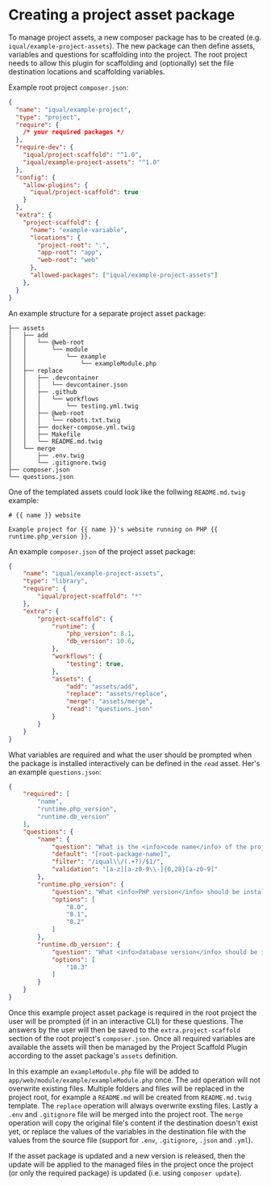 # Creating a project asset package

To manage project assets, a new composer package has to be created (e.g. `iqual/example-project-assets`). The new package can then define assets, variables and questions for scaffolding into the project. The root project needs to allow this plugin for scaffolding and (optionally) set the file destination locations and scaffolding variables.

Example root project `composer.json`:

```json
{
  "name": "iqual/example-project",
  "type": "project",
  "require": {
    /* your required packages */
  },
  "require-dev": {
    "iqual/project-scaffold": "^1.0",
    "iqual/example-project-assets": "^1.0"
  },
  "config": {
    "allow-plugins": {
      "iqual/project-scaffold": true
    }
  },
  "extra": {
    "project-scaffold": {
      "name": "example-variable",
      "locations": {
        "project-root": ".",
        "app-root": "app",
        "web-root": "web"
      },
      "allowed-packages": ["iqual/example-project-assets"]
    },
  }
}

```

An example structure for a separate project asset package:

```
├── assets
│   ├── add
│   │   └── @web-root
│   │       └── module
│   │           └── example
│   │               └── exampleModule.php
│   ├── replace
│   │   ├── .devcontainer
│   │   │   └── devcontainer.json
│   │   ├── .github
│   │   │   └── workflows
│   │   │       └── testing.yml.twig
│   │   ├── @web-root
│   │   │   └── robots.txt.twig
│   │   ├── docker-compose.yml.twig
│   │   ├── Makefile
│   │   └── README.md.twig
│   └── merge
│       ├── .env.twig
│       └── .gitignore.twig
├── composer.json
└── questions.json
```

One of the templated assets could look like the follwing `README.md.twig` example:

```twig
# {{ name }} website

Example project for {{ name }}'s website running on PHP {{ runtime.php_version }}.
```

An example `composer.json` of the project asset package:

```json
{
    "name": "iqual/example-project-assets",
    "type": "library",
    "require": {
        "iqual/project-scaffold": "*"
    },
    "extra": {
        "project-scaffold": {
            "runtime": {
                "php_version": 8.1,
                "db_version": 10.6,
            },
            "workflows": {
                "testing": true,
            },
            "assets": {
                "add": "assets/add",
                "replace": "assets/replace",
                "merge": "assets/merge",
                "read": "questions.json"
            }
        }
    }
}
```

What variables are required and what the user should be prompted when the package is installed interactively can be defined in the `read` asset. Her's an example `questions.json`:

```json
{
    "required": [
        "name",
        "runtime.php_version",
        "runtime.db_version"
    ],
    "questions": {
        "name": {
            "question": "What is the <info>code name</info> of the project?",
            "default": "[root-package-name]",
            "filter": "/iqual\\/(.+?)/$1/",
            "validation": "[a-z][a-z0-9\\-]{0,28}[a-z0-9]"
        },
        "runtime.php_version": {
            "question": "What <info>PHP version</info> should be installed?",
            "options": [
                "8.0",
                "8.1",
                "8.2"
            ]
        },
        "runtime.db_version": {
            "question": "What <info>database version</info> should be installed?",
            "options": [
                "10.3"
            ]
        }
    }
}
```

Once this example project asset package is required in the root project the user will be prompted (if in an interactive CLI) for these questions. The answers by the user will then be saved to the `extra.project-scaffold` section of the root project's `composer.json`. Once all required variables are available the assets will then be managed by the Project Scaffold Plugin according to the asset package's `assets` definition.

In this example an `exampleModule.php` file will be added to `app/web/module/example/exampleModule.php` once. The `add` operation will not overwrite existing files.
Multiple folders and files will be replaced in the project root, for example a `README.md` will be created from `README.md.twig` template. The `replace` operation will always overwrite exsting files. Lastly a `.env` and `.gitignore` file will be merged into the project root. The `merge` operation will copy the original file's content if the destination doesn't exist yet, or replace the values of the variables in the destination file with the values from the source file (support for `.env`, `.gitignore`, `.json` and `.yml`).

If the asset package is updated and a new version is released, then the update will be applied to the managed files in the project once the project (or only the required package) is updated (i.e. using `composer update`).